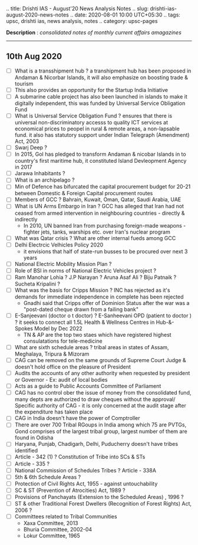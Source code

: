 .. title: Drishti IAS - August'20 News Analysis Notes
.. slug: drishti-ias-august-2020-news-notes
.. date: 2020-08-01 10:00 UTC+05:30
.. tags: upsc, drishti ias, news analysis, notes
.. category: upsc-pages

**Description** : *consolidated notes of monthly current affairs amagazines*

***
<!-- TEASER_END -->

## 10th Aug 2020
- [ ] What is a transshipment hub ?  a transhipment hub has been proposed in Andaman & Nicorbar Islands, it will also emphasize on boosting trade & tourism
- [ ] This also provides an opportunity for the Startup India Initiative
- [ ] A submarine cable project has also been launched in islands to make it digitally independent, this was funded by Universal Service Obligation Fund
- [ ] What is Universal Service Obligation Fund ?  ensures that there is universal non-discriminatory accesss to quality ICT services at economical prices to peopel in rural & remote areas, a non-lapsable fund. it also has statutory support under Indian Telegraph (Amendment) Act, 2003
- [ ] Swarj Deep ? 
- [ ] In 2015, GoI has pledged to transform Andaman & nicobar Islands in to country's first maritime hub, it constituted Island Devleopment Agency in 2017
- [ ] Jarawa Inhabitants ? 
- [ ] What is an archipelago ? 
- [ ] Min of Defence has bifurcated the capital procurement budget for 20-21 between Domestic & Foreign Capital procurement routes
- [ ] Members of GCC ? Bahrain, Kuwait, Oman, Qatar, Saudi Arabia, UAE
- [ ] What is UN Arms Embargo in Iran ? GCC has alleged that Iran had not ceased from armed intervention in neighbouring countries - directly & indirectly
  - In 2010, UN banned Iran from purchasing foreign-made weapons - fighter jets, tanks, warships etc. over Iran's nuclear program
- [ ] What was Qatar crisis ? What are other internal fueds among GCC
- [ ] Delhi Electrcic Velhicles Policy 2020
  - it envisions that half of state-run busses to be procured over next 3 years
- [ ] National Electric Mobility Mission Plan ? 
- [ ] Role of BSI in norms of National Electric Vehicles project ? 
- [ ] Ram Manohar Lohia ? J.P Narayan ? Aruna Asaf Ali ? Biju Patnaik ? Sucheta Kripalini ? 
- [ ] What was the basis for Cripps Mission ? INC has rejected as it's demands for immediate independence in complete has been rejected
  - Gnadhi said that Cripps offer of Dominion Status after the war was a "post-dated cheque drawn from a failing bank" 
- [ ] E-Sanjeevani (doctor o t doctor) ? E-Sanheevani OPD (patient to doctor ) ? it seeks to connect all 1.5L Health & Wellness Centres in Hub-&-Spokes Model by Dec 2022
  - TN & AP are the top two staes which have registered highest consulatations for tele-medicine
- [ ] What are sixth schedule areas ? tribal areas in states of Assam, Meghalaya, Tripura & Mizoram
- [ ] CAG can be removed on the same grounds of Supreme Court Judge & doesn't hold office on the pleasure of President 
- [ ] Audits the accounts of any other authority when requested by president or Governor - Ex: audit of local bodies
- [ ] Acts as a guide to Public Accounts Committee of Parliament
- [ ] CAG has no control ober the issue of money from the consolidated fund, many depts are authorized to draw cheques without the approval/ Specific authority of CAG - it is only concerned at the audit stage after the expenditure has taken place
- [ ] CAG in India doesn't have the power of Comptroller
- [ ] There are over 700 Tribal RGoups in India among which 75 are PVTGs, Gond comprises of the largest tribal group, largest number of them are found in Odisha
- [ ] Haryana, Punjab, Chadigarh, Delhi, Puducherry doesn't have tribes identified
- [ ] Article - 342 (1) ?  Constitution of Tribe into SCs & STs
- [ ] Article - 335 ? 
- [ ] National Commission of Schedules Tribes ? Article - 338A
- [ ] 5th & 6th Schedule Areas ? 
- [ ] Protection of Civil Rights Act, 1955 - against untouchability 
- [ ] SC & ST (Prevention of Atrocities) Act, 1989 ? 
- [ ] Provisions of Panchayats (Extension to the Scheduled Areas) , 1996 ? 
- [ ] ST & other Traditional Forest Dwellers (Recognition of Forest Rights) Act, 2006 ? 
- [ ] Committees related to Tribal Communities 
  - Xaxa Committee, 2013
  - Bhuria Committee, 2002-04
  - Lokur Committee, 1965 
